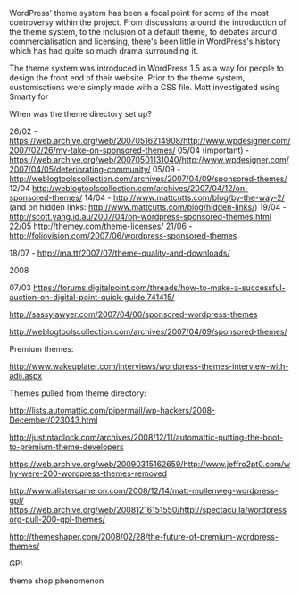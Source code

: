 WordPress' theme system has been a focal point for some of the most controversy within the project. From discussions around the  introduction of the theme system, to the inclusion of a default theme, to debates around commercialisation and licensing, there's been little in WordPress's history which has had quite so much drama surrounding it. 

The theme system was introduced in WordPress 1.5 as a way for people to design the front end of their website. Prior to the theme system, customisations were simply made with a CSS file. Matt investigated using Smarty for 


When was the theme directory set up?


26/02 - https://web.archive.org/web/20070516214908/http://www.wpdesigner.com/2007/02/26/my-take-on-sponsored-themes/
05/04 (important) - https://web.archive.org/web/20070501131040/http://www.wpdesigner.com/2007/04/05/deteriorating-community/
05/09 - http://weblogtoolscollection.com/archives/2007/04/09/sponsored-themes/
12/04 http://weblogtoolscollection.com/archives/2007/04/12/on-sponsored-themes/
14/04 - http://www.mattcutts.com/blog/by-the-way-2/ (and on hidden links: http://www.mattcutts.com/blog/hidden-links/)
19/04 -  http://scott.yang.id.au/2007/04/on-wordpress-sponsored-themes.html
22/05 http://themey.com/theme-licenses/
21/06 - http://foliovision.com/2007/06/wordpress-sponsored-themes

18/07 - http://ma.tt/2007/07/theme-quality-and-downloads/

2008

07/03 https://forums.digitalpoint.com/threads/how-to-make-a-successful-auction-on-digital-point-quick-guide.741415/

http://sassylawyer.com/2007/04/06/sponsored-wordpress-themes

http://weblogtoolscollection.com/archives/2007/04/09/sponsored-themes/


Premium themes:

http://www.wakeuplater.com/interviews/wordpress-themes-interview-with-adii.aspx


Themes pulled from theme directory:

http://lists.automattic.com/pipermail/wp-hackers/2008-December/023043.html

http://justintadlock.com/archives/2008/12/11/automattic-putting-the-boot-to-premium-theme-developers

https://web.archive.org/web/20090315162659/http://www.jeffro2pt0.com/why-were-200-wordpress-themes-removed

http://www.alistercameron.com/2008/12/14/matt-mullenweg-wordpress-gpl/
https://web.archive.org/web/20081216151550/http://spectacu.la/wordpressorg-pull-200-gpl-themes/

http://themeshaper.com/2008/02/28/the-future-of-premium-wordpress-themes/


GPL

theme shop phenomenon

